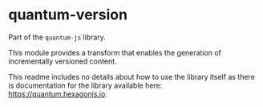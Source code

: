 # quantum-version

Part of the `quantum-js` library.

This module provides a transform that enables the generation of incrementally versioned content.

This readme includes no details about how to use the library itself as there is documentation for the library available here: https://quantum.hexagonjs.io.